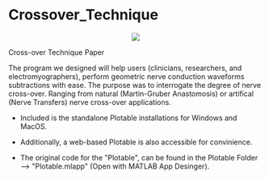 # Crossover_Technique
<p align="center">
 <img src=https://user-images.githubusercontent.com/76114144/142266780-926358f2-1c51-4b01-878f-d7a03e4e2d58.png />
</p>

Cross-over Technique Paper

The program we designed will help users (clinicians, researchers, and electromyographers), perform geometric nerve conduction waveforms subtractions with ease.
The purpose was to interrogate the degree of nerve cross-over. Ranging from natural (Martin-Gruber Anastomosis) or artifical (Nerve Transfers) nerve cross-over applications.

 - Included is the standalone Plotable installations for Windows and MacOS.

 - Additionally, a web-based Plotable is also accessible for convinience.

 - The original code for the "Plotable", can be found in the Plotable Folder --> "Plotable.mlapp" (Open with MATLAB App Desinger).
